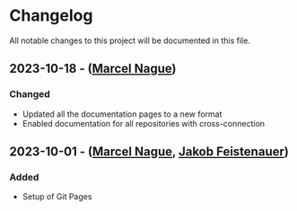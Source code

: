 # Changelog

All notable changes to this project will be documented in this file.

## 2023-10-18 - ([Marcel Nague](https://github.com/marcel-nague))

### Changed

- Updated all the documentation pages to a new format
- Enabled documentation for all repositories with cross-connection

## 2023-10-01 - ([Marcel Nague](https://github.com/marcel-nague), [Jakob Feistenauer](https://github.com/yescob))

### Added

- Setup of Git Pages
